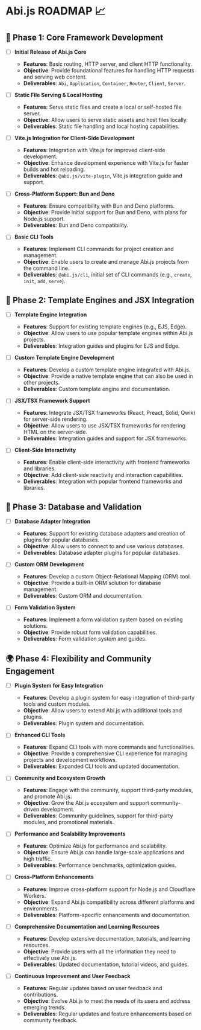 # Abi.js ROADMAP 📈

## 🚀 **Phase 1: Core Framework Development**

- [ ] **Initial Release of Abi.js Core**
  - **Features**: Basic routing, HTTP server, and client HTTP functionality.
  - **Objective**: Provide foundational features for handling HTTP requests
  and serving web content.
  - **Deliverables**: `Abi`, `Application`, `Container`, `Router`, `Client`, `Server`.

- [ ] **Static File Serving & Local Hosting**
  - **Features**: Serve static files and create a local or self-hosted file server.
  - **Objective**: Allow users to serve static assets and host files locally.
  - **Deliverables**: Static file handling and local hosting capabilities.

- [ ] **Vite.js Integration for Client-Side Development**
  - **Features**: Integration with Vite.js for improved client-side development.
  - **Objective**: Enhance development experience with Vite.js
  for faster builds and hot reloading.
  - **Deliverables**: `@abi.js/vite-plugin`, Vite.js integration guide and support.

- [ ] **Cross-Platform Support: Bun and Deno**
  - **Features**: Ensure compatibility with Bun and Deno platforms.
  - **Objective**: Provide initial support for Bun and Deno,
  with plans for Node.js support.
  - **Deliverables**: Bun and Deno compatibility.

- [ ] **Basic CLI Tools**
  - **Features**: Implement CLI commands for project creation and management.
  - **Objective**: Enable users to create and manage Abi.js projects
  from the command line.
  - **Deliverables**: `@abi.js/cli`, initial set of CLI commands
  (e.g., `create`, `init`, `add`, `serve`).

## 🌟 **Phase 2: Template Engines and JSX Integration**

- [ ] **Template Engine Integration**
  - **Features**: Support for existing template engines (e.g., EJS, Edge).
  - **Objective**: Allow users to use popular template engines within Abi.js projects.
  - **Deliverables**: Integration guides and plugins for EJS and Edge.

- [ ] **Custom Template Engine Development**
  - **Features**: Develop a custom template engine integrated with Abi.js.
  - **Objective**: Provide a native template engine
  that can also be used in other projects.
  - **Deliverables**: Custom template engine and documentation.

- [ ] **JSX/TSX Framework Support**
  - **Features**: Integrate JSX/TSX frameworks (React, Preact, Solid, Qwik)
  for server-side rendering.
  - **Objective**: Allow users to use JSX/TSX frameworks
  for rendering HTML on the server-side.
  - **Deliverables**: Integration guides and support for JSX frameworks.

- [ ] **Client-Side Interactivity**
  - **Features**: Enable client-side interactivity with frontend frameworks and libraries.
  - **Objective**: Add client-side reactivity and interaction capabilities.
  - **Deliverables**: Integration with popular frontend frameworks and libraries.

## 🔧 **Phase 3: Database and Validation**

- [ ] **Database Adapter Integration**
  - **Features**: Support for existing database adapters and creation of plugins
  for popular databases.
  - **Objective**: Allow users to connect to and use various databases.
  - **Deliverables**: Database adapter plugins for popular databases.

- [ ] **Custom ORM Development**
  - **Features**: Develop a custom Object-Relational Mapping (ORM) tool.
  - **Objective**: Provide a built-in ORM solution for database management.
  - **Deliverables**: Custom ORM and documentation.

- [ ] **Form Validation System**
  - **Features**: Implement a form validation system based on existing solutions.
  - **Objective**: Provide robust form validation capabilities.
  - **Deliverables**: Form validation system and guides.

## 🌍 **Phase 4: Flexibility and Community Engagement**

- [ ] **Plugin System for Easy Integration**
  - **Features**: Develop a plugin system for easy integration
  of third-party tools and custom modules.
  - **Objective**: Allow users to extend Abi.js with additional tools and plugins.
  - **Deliverables**: Plugin system and documentation.

- [ ] **Enhanced CLI Tools**
  - **Features**: Expand CLI tools with more commands and functionalities.
  - **Objective**: Provide a comprehensive CLI experience for managing projects
  and development workflows.
  - **Deliverables**: Expanded CLI tools and updated documentation.

- [ ] **Community and Ecosystem Growth**
  - **Features**: Engage with the community, support third-party modules,
  and promote Abi.js.
  - **Objective**: Grow the Abi.js ecosystem and support community-driven development.
  - **Deliverables**: Community guidelines, support for third-party modules,
  and promotional materials.

- [ ] **Performance and Scalability Improvements**
  - **Features**: Optimize Abi.js for performance and scalability.
  - **Objective**: Ensure Abi.js can handle large-scale applications and high traffic.
  - **Deliverables**: Performance benchmarks, optimization guides.

- [ ] **Cross-Platform Enhancements**
  - **Features**: Improve cross-platform support for Node.js and Cloudflare Workers.
  - **Objective**: Expand Abi.js compatibility across different platforms and environments.
  - **Deliverables**: Platform-specific enhancements and documentation.

- [ ] **Comprehensive Documentation and Learning Resources**
  - **Features**: Develop extensive documentation, tutorials, and learning resources.
  - **Objective**: Provide users with all the information they need
  to effectively use Abi.js.
  - **Deliverables**: Updated documentation, tutorial videos, and guides.

- [ ] **Continuous Improvement and User Feedback**
  - **Features**: Regular updates based on user feedback and contributions.
  - **Objective**: Evolve Abi.js to meet the needs of its users
  and address emerging trends.
  - **Deliverables**: Regular updates and feature enhancements
  based on community feedback.
